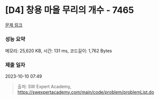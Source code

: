 # [D4] 창용 마을 무리의 개수 - 7465 

[문제 링크](https://swexpertacademy.com/main/code/problem/problemDetail.do?contestProbId=AWngfZVa9XwDFAQU) 

### 성능 요약

메모리: 25,620 KB, 시간: 131 ms, 코드길이: 1,762 Bytes

### 제출 일자

2023-10-10 07:49



> 출처: SW Expert Academy, https://swexpertacademy.com/main/code/problem/problemList.do
